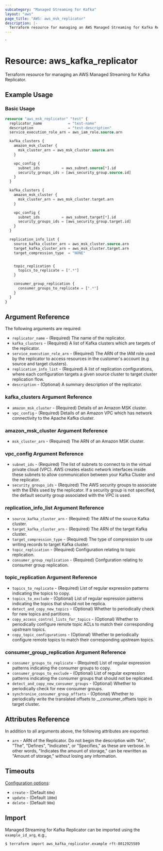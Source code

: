 ```yaml
---
subcategory: "Managed Streaming for Kafka"
layout: "aws"
page_title: "AWS: aws_msk_replicator"
description: |-
  Terraform resource for managing an AWS Managed Streaming for Kafka Replicator.
---
```

<!---
TIP: A few guiding principles for writing documentation:
1. Use simple language while avoiding jargon and figures of speech.
2. Focus on brevity and clarity to keep a reader's attention.
3. Use active voice and present tense whenever you can.
4. Document your feature as it exists now; do not mention the future or past if you can help it.
5. Use accessible and inclusive language.
--->`
# Resource: aws_kafka_replicator

Terraform resource for managing an AWS Managed Streaming for Kafka Replicator.

## Example Usage

### Basic Usage

```terraform
resource "aws_msk_replicator" "test" {
  replicator_name            = "test-name"
  description                = "test-description"
  service_execution_role_arn = aws_iam_role.source.arn

  kafka_clusters {
    amazon_msk_cluster {
      msk_cluster_arn = aws_msk_cluster.source.arn
    }

    vpc_config {
      subnet_ids          = aws_subnet.source[*].id
      security_groups_ids = [aws_security_group.source.id]
    }
  }

  kafka_clusters {
    amazon_msk_cluster {
      msk_cluster_arn = aws_msk_cluster.target.arn
    }

    vpc_config {
      subnet_ids          = aws_subnet.target[*].id
      security_groups_ids = [aws_security_group.target.id]
    }
  }

  replication_info_list {
    source_kafka_cluster_arn = aws_msk_cluster.source.arn
    target_kafka_cluster_arn = aws_msk_cluster.target.arn
    target_compression_type  = "NONE"


    topic_replication {
      topics_to_replicate = [".*"]
    }

    consumer_group_replication {
      consumer_groups_to_replicate = [".*"]
    }
  }
}
```

## Argument Reference

The following arguments are required:

* `replicator_name` - (Required) The name of the replicator.
* `kafka_clusters` - (Required) A list of Kafka clusters which are targets of the replicator.
* `service_execution_role_arn` - (Required) The ARN of the IAM role used by the replicator to access resources in the customer's account (e.g source and target clusters).
* `replication_info_list` - (Required) A list of replication configurations, where each configuration targets a given source cluster to target cluster replication flow.
* `description` - (Optional) A summary description of the replicator.

### kafka_clusters Argument Reference
* `amazon_msk_cluster` - (Required) Details of an Amazon MSK cluster.
* `vpc_config` - (Required) Details of an Amazon VPC which has network connectivity to the Apache Kafka cluster.

### amazon_msk_cluster Argument Reference
* `msk_cluster_arn` - (Required) The ARN of an Amazon MSK cluster.

### vpc_config Argument Reference
* `subnet_ids` - (Required) The list of subnets to connect to in the virtual private cloud (VPC). AWS creates elastic network interfaces inside these subnets to allow communication between your Kafka Cluster and the replicator.
* `security_groups_ids` - (Required) The AWS security groups to associate with the ENIs used by the replicator. If a security group is not specified, the default security group associated with the VPC is used.

### replication_info_list Argument Reference
* `source_kafka_cluster_arn` - (Required) The ARN of the source Kafka cluster.
* `target_kafka_cluster_arn` - (Required) The ARN of the target Kafka cluster.
* `target_compression_type` - (Required) The type of compression to use writing records to target Kafka cluster.
* `topic_replication` - (Required) Configuration relating to topic replication.
* `consumer_group_replication` - (Required) Confguration relating to consumer group replication.

### topic_replication Argument Reference
* `topics_to_replicate` - (Required) List of regular expression patterns indicating the topics to copy.
* `topics_to_exclude` - (Optional) List of regular expression patterns indicating the topics that should not be replica.
* `detect_and_copy_new_topics` - (Optional) Whether to periodically check for new topics and partitions.
* `copy_access_control_lists_for_topics` - (Optional) Whether to periodically configure remote topic ACLs to match their corresponding upstream topics.
* `copy_topic_configurations` - (Optional) Whether to periodically configure remote topics to match their corresponding upstream topics.

### consumer_group_replication Argument Reference
* `consumer_groups_to_replicate` - (Required) List of regular expression patterns indicating the consumer groups to copy.
* `consumer_groups_to_exclude` - (Optional) List of regular expression patterns indicating the consumer groups that should not be replicated.
* `detect_and_copy_new_consumer_groups` - (Optional) Whether to periodically check for new consumer groups.
* `synchronise_consumer_group_offsets` - (Optional) Whether to periodically write the translated offsets to __consumer_offsets topic in target cluster.


## Attributes Reference

In addition to all arguments above, the following attributes are exported:

* `arn` - ARN of the Replicator. Do not begin the description with "An", "The", "Defines", "Indicates", or "Specifies," as these are verbose. In other words, "Indicates the amount of storage," can be rewritten as "Amount of storage," without losing any information.

## Timeouts

[Configuration options](https://developer.hashicorp.com/terraform/language/resources/syntax#operation-timeouts):

* `create` - (Default `60m`)
* `update` - (Default `180m`)
* `delete` - (Default `90m`)

## Import

Managed Streaming for Kafka Replicator can be imported using the `example_id_arg`, e.g.,

```
$ terraform import aws_kafka_replicator.example rft-8012925589
```
